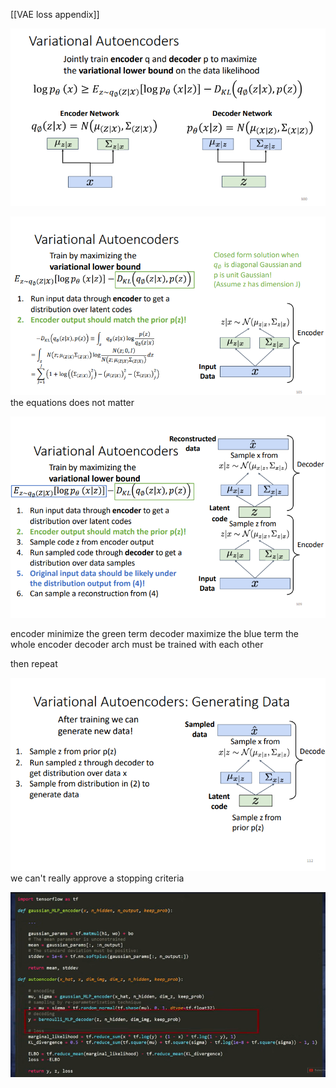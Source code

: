 [[VAE loss appendix]]

![](attachment/98b5eae0bfdd15c34d64d2c92541cbab.png)

![](attachment/96a0217d42b1a23f199b2f024d49f338.png)
	the equations does not matter

![](attachment/3f4a78fb412d0f7a435cdb3c9f574bad.png)

encoder minimize the green term
decoder maximize the blue term
the whole encoder decoder arch must be trained with each other

then repeat

![](attachment/64b2a221b2124c9cb51c9501248d89c3.png)
	we can't really approve a stopping criteria  


![](attachment/f5498ee2a6f7f72c3e3fd73583d2cc23.png)
